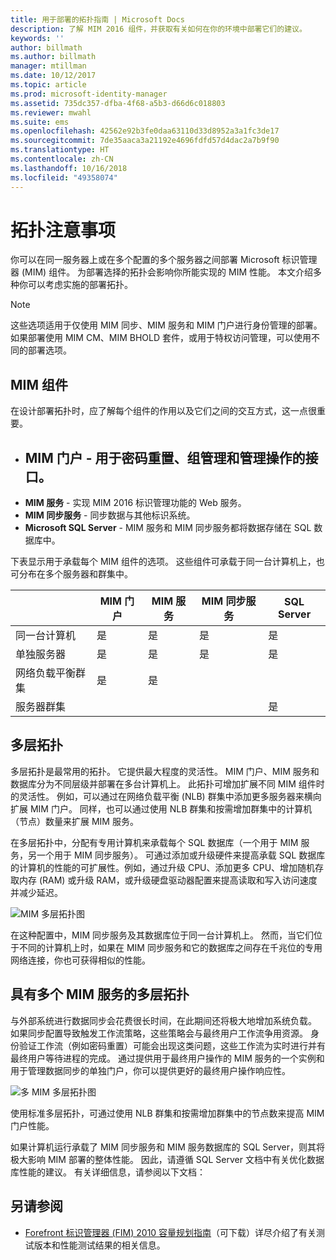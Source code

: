 ```yaml
---
title: 用于部署的拓扑指南 | Microsoft Docs
description: 了解 MIM 2016 组件，并获取有关如何在你的环境中部署它们的建议。
keywords: ''
author: billmath
ms.author: billmath
manager: mtillman
ms.date: 10/12/2017
ms.topic: article
ms.prod: microsoft-identity-manager
ms.assetid: 735dc357-dfba-4f68-a5b3-d66d6c018803
ms.reviewer: mwahl
ms.suite: ems
ms.openlocfilehash: 42562e92b3fe0daa63110d33d8952a3a1fc3de17
ms.sourcegitcommit: 7de35aaca3a21192e4696fdfd57d4dac2a7b9f90
ms.translationtype: HT
ms.contentlocale: zh-CN
ms.lasthandoff: 10/16/2018
ms.locfileid: "49358074"
---
```

# <a name="topology-considerations"></a>拓扑注意事项
你可以在同一服务器上或在多个配置的多个服务器之间部署 Microsoft 标识管理器 (MIM) 组件。 为部署选择的拓扑会影响你所能实现的 MIM 性能。 本文介绍多种你可以考虑实施的部署拓扑。


> [!NOTE]
> 这些选项适用于仅使用 MIM 同步、MIM 服务和 MIM 门户进行身份管理的部署。  如果部署使用 MIM CM、MIM BHOLD 套件，或用于特权访问管理，可以使用不同的部署选项。


## <a name="mim-components"></a>MIM 组件
在设计部署拓扑时，应了解每个组件的作用以及它们之间的交互方式，这一点很重要。

- <a name="mim-portal---an-interface-for-password-resets-group-management-and-administrative-operations"></a>**MIM 门户** - 用于密码重置、组管理和管理操作的接口。
    -
- **MIM 服务** - 实现 MIM 2016 标识管理功能的 Web 服务。
- **MIM 同步服务** - 同步数据与其他标识系统。
- **Microsoft SQL Server** - MIM 服务和 MIM 同步服务都将数据存储在 SQL 数据库中。

下表显示用于承载每个 MIM 组件的选项。 这些组件可承载于同一台计算机上，也可分布在多个服务器和群集中。

| | MIM 门户 | MIM 服务 | MIM 同步服务 | SQL Server |
| --- | --- | --- | --- | --- |
| 同一台计算机 | 是 | 是 | 是 | 是 |
| 单独服务器 | 是 | 是 | 是 | 是 |
| 网络负载平衡群集 | 是 | 是 | | |
| 服务器群集 | | | | 是 |


## <a name="multitier-topology"></a>多层拓扑
多层拓扑是最常用的拓扑。 它提供最大程度的灵活性。 MIM 门户、MIM 服务和数据库分为不同层级并部署在多台计算机上。 此拓扑可增加扩展不同 MIM 组件时的灵活性。 例如，可以通过在网络负载平衡 (NLB) 群集中添加更多服务器来横向扩展 MIM 门户。 同样，也可以通过使用 NLB 群集和按需增加群集中的计算机（节点）数量来扩展 MIM 服务。

在多层拓扑中，分配有专用计算机来承载每个 SQL 数据库（一个用于 MIM 服务，另一个用于 MIM 同步服务）。 可通过添加或升级硬件来提高承载 SQL 数据库的计算机的性能的可扩展性。例如，通过升级 CPU、添加更多 CPU、增加随机存取内存 (RAM) 或升级 RAM，或升级硬盘驱动器配置来提高读取和写入访问速度并减少延迟。

![MIM 多层拓扑图](media/MIM-topo-multitier.png)

在这种配置中，MIM 同步服务及其数据库位于同一台计算机上。 然而，当它们位于不同的计算机上时，如果在 MIM 同步服务和它的数据库之间存在千兆位的专用网络连接，你也可获得相似的性能。


## <a name="multitier-topology-with-multiple-mim-services"></a>具有多个 MIM 服务的多层拓扑
与外部系统进行数据同步会花费很长时间，在此期间还将极大地增加系统负载。 如果同步配置导致触发工作流策略，这些策略会与最终用户工作流争用资源。 身份验证工作流（例如密码重置）可能会出现这类问题，这些工作流为实时进行并有最终用户等待进程的完成。 通过提供用于最终用户操作的 MIM 服务的一个实例和用于管理数据同步的单独门户，你可以提供更好的最终用户操作响应性。

![多 MIM 多层拓扑图](media/MIM-topo-multitier-multiservice.png)

使用标准多层拓扑，可通过使用 NLB 群集和按需增加群集中的节点数来提高 MIM 门户性能。

如果计算机运行承载了 MIM 同步服务和 MIM 服务数据库的 SQL Server，则其将极大影响 MIM 部署的整体性能。 因此，请遵循 SQL Server 文档中有关优化数据库性能的建议。 有关详细信息，请参阅以下文档：

## <a name="see-also"></a>另请参阅
- [Forefront 标识管理器 (FIM) 2010 容量规划指南](http://go.microsoft.com/fwlink/?LinkId=200180)（可下载）详尽介绍了有关测试版本和性能测试结果的相关信息。
